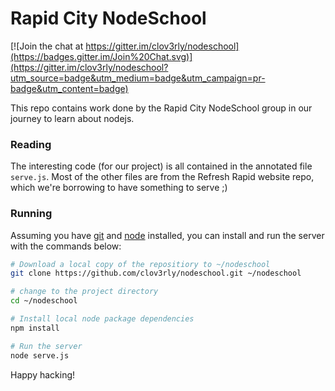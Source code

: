 Rapid City NodeSchool
====================

[![Join the chat at https://gitter.im/clov3rly/nodeschool](https://badges.gitter.im/Join%20Chat.svg)](https://gitter.im/clov3rly/nodeschool?utm_source=badge&utm_medium=badge&utm_campaign=pr-badge&utm_content=badge)

This repo contains work done by the Rapid City NodeSchool group in our journey to learn about nodejs.

### Reading

The interesting code (for our project) is all contained in the annotated file `serve.js`. Most of the other files are from the Refresh Rapid website repo, which we're borrowing to have something to serve ;)

### Running

Assuming you have [git](http://git-scm.com/book/en/v2/Getting-Started-Installing-Git) and [node](http://nodejs.org/download/) installed, you can install and run the server with the commands below:

```bash
# Download a local copy of the repositiory to ~/nodeschool
git clone https://github.com/clov3rly/nodeschool.git ~/nodeschool

# change to the project directory
cd ~/nodeschool

# Install local node package dependencies
npm install

# Run the server
node serve.js
```

Happy hacking!
